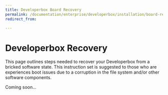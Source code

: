 ```yaml
---
title: Developerbox Board Recovery
permalink: /documentation/enterprise/developerbox/installation/board-recovery.md.html
redirect_from:

---
```

# Developerbox Recovery

This page outlines steps needed to recover your Developerbox from a bricked software state. This instruction set is suggested to those who are experiences boot issues due to a corruption in the file system and/or other software components.

Coming soon...
